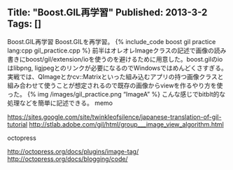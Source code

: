 Title: "Boost.GIL再学習"
Published: 2013-3-2
Tags: []
---

Boost.GIL再学習
Boost.GILを再学習。
{% include_code boost gil practice lang:cpp gil_practice.cpp %}
前半はオレオレImageクラスの記述で画像の読み書きにboost/gil/extension/ioを使うのを避けるために用意した。boost.gilのioはlibpng,
ligjpegとのリンクが必要になるのでWindowsではめんどくさすぎる。実戦では、QImageとかcv::Matrixといった組み込むアプリの持つ画像クラスと組み合わせて使うことが想定されるので既存の画像からviewを作るやり方を使った。
{% img /images/gil_practice.png “ImageA” %}
こんな感じでbitblt的な処理などを簡単に記述できる。
memo

https://sites.google.com/site/twinkleofsilence/japanese-translation-of-gil-tutorial
http://stlab.adobe.com/gil/html/group___image_view_algorithm.html

octopress

http://octopress.org/docs/plugins/image-tag/
http://octopress.org/docs/blogging/code/

